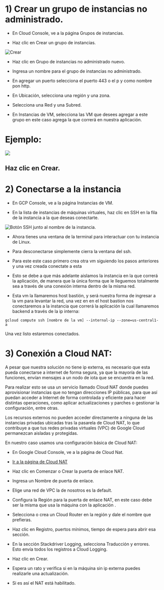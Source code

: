 # 1) Crear un grupo de instancias no administrado.


* En Cloud Console, ve a la página Grupos de instancias.

[](https://console.cloud.google.com/compute/instanceGroups/list?authuser=0&project=guminator&instanceGroupsTablesize=50)

* Haz clic en Crear un grupo de instancias.

![Crear](images/G2.png)



* Haz clic en Grupo de instancias no administrado nuevo.
 
 

* Ingresa un nombre para el grupo de instancias no administrado.


* En agregar un puerto selecciona el puerto 443 o el p y como nombre pon http.

* En Ubicación, selecciona una región y una zona.

* Selecciona una Red y una Subred.

* En Instancias de VM, selecciona las VM que desees agregar a este grupo en este caso agrega la que correrá en nuestra aplicación.

# Ejemplo:

![](images/G3.png)


Haz clic en Crear.
---

# 2) Conectarse a la instancia

- En GCP Console, ve a la página Instancias de VM.

- En la lista de instancias de máquinas virtuales, haz clic en SSH en la fila de la instancia a la que deseas conectarte.



![Botón SSH junto al nombre de la instancia.](https://cloud.google.com/docs/images/establish-ssh-connection-1.png?hl=es-419)

- Ahora tienes una ventana de la terminal para interactuar con tu instancia de Linux.

- Para desconectarse simplemente cierra la ventana del ssh.

- Para este este caso primero crea otra vm siguiendo los pasos anteriores y una vez creada conectate a esta

- Esto se debe  a que más adelante aislamos la instancia en la que correrá la aplicación, de manera que la única forma que le lleguemos totalmente sea a través de una conexión interna dentro de la misma red.

- Esta vm la llamaremos host bastión, y será nuestra forma de ingresar a la vm para levantar la red, una vez en en el host bastion nos conectaremos a la instancia que correrá la aplicación la cual llamaremos backend a través de la ip interna:



```
gcloud compute ssh [nombre de la vm] --internal-ip --zone=us-central1-a
```
Una vez listo  estaremos conectados.


# 3) Conexión a Cloud NAT:

A pesar que nuestra solución no tiene ip externa, es necesario que esta pueda conectarse a internet de forma segura, ya que la mayoría de las funciones, envían mensajes a un nodo de iota que se encuentra en la red.

Para realizar esto se usa un servicio llamado Cloud NAT  donde puedes aprovisionar instancias que no tengan direcciones IP públicas, para que así puedan acceder a Internet de forma controlada y eficiente para hacer distintas operaciones, como aplicar actualizaciones y parches o gestionar la configuración, entre otras. 

Los recursos externos no pueden acceder directamente a ninguna de las instancias privadas ubicadas tras la pasarela de Cloud NAT, lo que contribuye a que tus redes privadas virtuales (VPC) de Google Cloud permanezcan aisladas y protegidas.


En nuestro caso usamos una configuración básica de  Cloud NAT:





* En Google Cloud Console, ve a la página de Cloud Nat.

* [Ir a la página de Cloud NAT](https://console.cloud.google.com/net-services/nat/list?hl=es&_ga=2.10075125.1577132522.1603220388-459450626.1601906451)

* Haz clic en Comenzar o Crear la puerta de enlace NAT.

* Ingresa un Nombre de puerta de enlace.

* Elige una red de VPC la de nosotros es la default.

* Configura la Región para la puerta de enlace NAT, en este caso debe ser la misma que usa la máquina con la aplicación .

* Selecciona o crea un Cloud Router en la región y dale el nombre que prefieras.

* Haz clic en Registro, puertos mínimos, tiempo de espera para abrir esa sección.

* En la sección Stackdriver Logging, selecciona Traducción y errores. Esto envía todos los registros a Cloud Logging.

* Haz clic en Crear.

* Espera un rato y verifica si en la máquina sin ip externa puedes realizarle una actualización.

* Si es así el NAT está habilitado.




